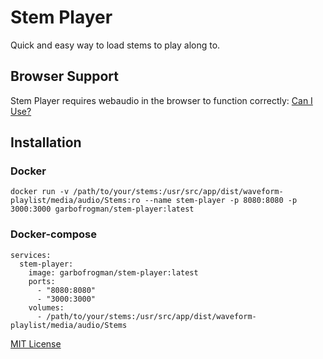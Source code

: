 # Stem Player
Quick and easy way to load stems to play along to.

## Browser Support

Stem Player requires webaudio in the browser to function correctly: [Can I Use?](http://caniuse.com/#search=webaudio)
## Installation
### Docker
```
docker run -v /path/to/your/stems:/usr/src/app/dist/waveform-playlist/media/audio/Stems:ro --name stem-player -p 8080:8080 -p 3000:3000 garbofrogman/stem-player:latest
```
### Docker-compose
```
services:
  stem-player:
    image: garbofrogman/stem-player:latest
    ports:
      - "8080:8080"
      - "3000:3000"
    volumes:
      - /path/to/your/stems:/usr/src/app/dist/waveform-playlist/media/audio/Stems
```
[MIT License](http://doge.mit-license.org)
